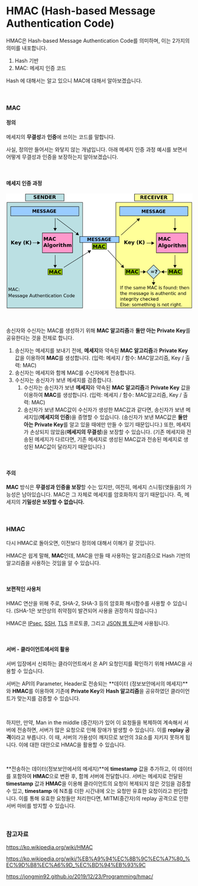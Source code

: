 # HMAC (Hash-based Message Authentication Code)

HMAC은 Hash-based Message Authentication Code를 의미하며, 이는 2가지의 의미를 내포합니다.

1. Hash 기반
2. MAC: 메세지 인증 코드

Hash 에 대해서는 알고 있으니 MAC에 대해서 알아보겠습니다.

<br>

### MAC

#### 정의

메세지의 **무결성**과 **인증**에 쓰이는 코드를 말합니다.

사실, 정의만 들어서는 와닿지 않는 개념입니다. 아래 메세지 인증 과정 예시를 보면서 어떻게 무결성과 인증을 보장하는지 알아보겠습니다.

<br>

#### 메세지 인증 과정

![MAC.svg](./images/HMAC-1)

<br>

송신자와 수신자는 MAC를 생성하기 위해 **MAC 알고리즘**과 **둘만 아는 Private Key**를 공유한다는 것을 전제로 합니다.

1. 송신자는 메세지를 보내기 전에, **메세지**와 약속된 **MAC 알고리즘**과 **Private Key** 값을 이용하여 **MAC**를 생성합니다. (입력: 메세지 / 함수: MAC알고리즘, Key / 출력: MAC)
2. 송신자는 메세지와 함께 MAC를 수신자에게 전송합니다.
3. 수신자는 송신자가 보낸 메세지를 검증합니다.
   1. 수신자는 송신자가 보낸 **메세지**와 약속된 **MAC 알고리즘**과 **Private Key** 값을 이용하여 **MAC**를 생성합니다. (입력: 메세지 / 함수: MAC알고리즘, Key / 출력: MAC)
   2. 송신자가 보낸 MAC값이 수신자가 생성한 MAC값과 같다면, 송신자가 보낸 메세지임(**메세지의 인증**)을 증명할 수 있습니다. (송신자가 보낸 MAC값은 **둘만 아는 Private Key**를 알고 있을 때에만 만들 수 있기 때문입니다.) 또한, 메세지가 손상되지 않았음(**메세지의 무결성**)을 보장할 수 있습니다. (기존 메세지와 전송된 메세지가 다르다면, 기존 메세지로 생성된 MAC값과 전송된 메세지로 생성된 MAC값이 달라지기 때문입니다.)

<br>

#### 주의

**MAC** 방식은 **무결성과 인증을 보장**할 수는 있지만, 여전히, 메세지 스니핑(엿들음)의 가능성은 남아있습니다. MAC은 그 자체로 메세지를 암호화하지 않기 때문입니다. 즉, 메세지의 **기밀성은 보장할 수 없습니다.**

<br>

### HMAC

다시 HMAC로 돌아오면, 이전보다 정의에 대해서 이해가 갈 것입니다.

HMAC은 쉽게 말해, **MAC**인데, MAC을 만들 때 사용하는 알고리즘으로 Hash 기반의 알고리즘을 사용하는 것임을 알 수 있습니다.

<br>

#### 보편적인 사용처

HMAC 연산을 위해 주로, SHA-2, SHA-3 등의 암호화 해시함수를 사용할 수 있습니다. (SHA-1은 보안상의 취약점이 발견되어 사용을 권장하지 않습니다.)

HMAC은 [IPsec](https://ko.wikipedia.org/wiki/IPsec), [SSH](https://ko.wikipedia.org/wiki/시큐어_셸), [TLS](https://ko.wikipedia.org/wiki/전송_계층_보안) 프로토콜, 그리고 [JSON 웹 토큰](https://ko.wikipedia.org/wiki/JSON_웹_토큰)에 사용됩니다.

<br>

#### 서버 - 클라이언트에서의 활용

서버 입장에서 신뢰하는 클라이언트에서 온 API 요청인지를 확인하기 위해 HMAC을 사용할 수 있습니다.

서버는 API의 Parameter, Header로 전송되는 **데이터 (정보보안에서의 메세지)**와 **HMAC**를 이용하여 기존에 **Private Key**와 **Hash 알고리즘**을 공유하였던 클라이언트가 맞는지를 검증할 수 있습니다.

<br>

하지만, 만약, Man in the middle (중간자)가 있어 이 요청들을 복제하여 계속해서 서버에 전송하면, 서버가 많은 요청으로 인해 장애가 발생할 수 있습니다. 이를 **replay 공격**이라고 부릅니다. 이 때, 서버의 가용성이 깨지므로 보안의 3요소를 지키지 못하게 됩니다. 이에 대한 대안으로 HMAC을 활용할 수 있습니다.

<br>

**전송하는 데이터(정보보안에서의 메세지)**에 **timestamp** 값을 추가하고, 이 데이터를 포함하여 **HMAC**으로 변환 후, 함께 서버에 전달합니다. 서버는 메세지로 전달된 **timestamp** 값과 **HMAC**을 이용해 클라이언트의 요청이 복제되지 않은 것임을 검증할 수 있고, **timestamp** 에 N초를 더한 시간내에 오는 요청만 유효한 요청이라고 판단합니다. 이를 통해 유효한 요청들만 처리한다면, MITM(중간자)의 replay 공격으로 인한 서버 마비를 방지할 수 있습니다.

<br>

### 참고자료

https://ko.wikipedia.org/wiki/HMAC

https://ko.wikipedia.org/wiki/%EB%A9%94%EC%8B%9C%EC%A7%80_%EC%9D%B8%EC%A6%9D_%EC%BD%94%EB%93%9C

https://jongmin92.github.io/2019/12/23/Programming/hmac/

